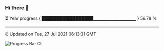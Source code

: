 ### Hi there 👋

⏳ Year progress { █████████████████▁▁▁▁▁▁▁▁▁▁▁▁▁ } 56.78 %

---

⏰ Updated on Tue, 27 Jul 2021 06:13:31 GMT

![Progress Bar CI](https://github.com/liununu/liununu/workflows/Progress%20Bar%20CI/badge.svg)
